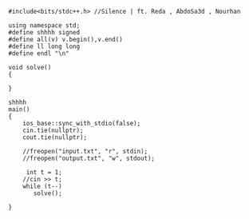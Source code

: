 	#include<bits/stdc++.h> //Silence | ft. Reda , AbdoSa3d , Nourhan  
	  
	using namespace std;  
	#define shhhh signed  
	#define all(v) v.begin(),v.end()  
	#define ll long long  
	#define endl "\n"  
	  
	void solve()  
	{  
	  
	}  
	  
	shhhh  
	main()  
	{  
	    ios_base::sync_with_stdio(false);  
	    cin.tie(nullptr);  
	    cout.tie(nullptr);  
	  
	    //freopen("input.txt", "r", stdin);  
	    //freopen("output.txt", "w", stdout);   
	    
		 int t = 1;  
	    //cin >> t;  
	    while (t--)  
	       solve();  
	  
	}
